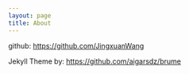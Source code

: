 ```yaml
---
layout: page
title: About
---
```


github: https://github.com/JingxuanWang

Jekyll Theme by: https://github.com/aigarsdz/brume
